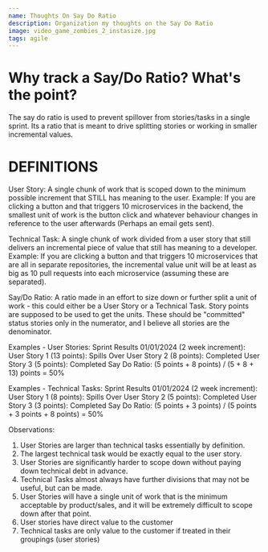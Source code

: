 ```yaml
---
name: Thoughts On Say Do Ratio
description: Organization my thoughts on the Say Do Ratio
image: video_game_zombies_2_instasize.jpg
tags: agile 
---
```


# Why track a Say/Do Ratio? What's the point?

The say do ratio is used to prevent spillover from stories/tasks in a single sprint. Its a ratio that
is meant to drive splitting stories or working in smaller incremental values.

# DEFINITIONS
User Story: A single chunk of work that is scoped down to the minimum possible increment that STILL has meaning to the user.
Example: If you are clicking a button and that triggers 10 microservices in the backend, the smallest unit of work is the button click
and whatever behaviour changes in reference to the user afterwards (Perhaps an email gets sent).

Technical Task: A single chunk of work divided from a user story that still delivers an incremental piece of value that still has meaning to a developer.
Example: If you are clicking a button and that triggers 10 microservices that are all in separate repositories, the incremental value unit will be at
least as big as 10 pull requests into each microservice (assuming these are separated).

Say/Do Ratio: A ratio made in an effort to size down or further split a unit of work - this could either be a User Story or a Technical Task. Story points
are supposed to be used to get the units. These should be "committed" status stories only in the numerator, and I believe all stories are the denominator.

Examples - User Stories:
Sprint Results 01/01/2024 (2 week increment):
User Story 1 (13 points): Spills Over
User Story 2 (8 points): Completed
User Story 3 (5 points): Completed
Say Do Ratio: (5 points + 8 points) / (5 + 8 + 13) points = 50%

Examples - Technical Tasks:
Sprint Results 01/01/2024 (2 week increment):
User Story 1 (8 points): Spills Over
User Story 2 (5 points): Completed
User Story 3 (3 points): Completed
Say Do Ratio: (5 points + 3 points) / (5 points + 3 points + 8 points) = 50%

Observations:
1. User Stories are larger than technical tasks essentially by definition.
2. The largest technical task would be exactly equal to the user story.
3. User Stories are significantly harder to scope down without paying down technical debt in advance.
4. Technical Tasks almost always have further divisions that may not be useful, but can be made.
5. User Stories will have a single unit of work that is the minimum acceptable by product/sales,
   and it will be extremely difficult to scope down after that point.
6. User stories have direct value to the customer
7. Technical tasks are only value to the customer if treated in their groupings (user stories)
